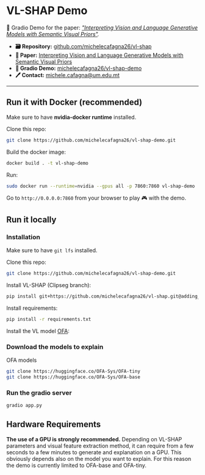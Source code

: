 # VL-SHAP Demo

🚀 Gradio Demo for the paper: *["Interpreting Vision and Language Generative Models with Semantic Visual Priors"](https://arxiv.org/abs/2304.14986).*

- **🗃️ Repository:** [github.com/michelecafagna26/vl-shap](https://github.com/michelecafagna26/vl-shap)
- **📜 Paper:** [Interpreting Vision and Language Generative Models with Semantic Visual Priors](https://arxiv.org/abs/2304.14986)
- **🚀 Gradio Demo:** [michelecafagna26/vl-shap-demo](https://github.com/michelecafagna26/vl-shap-demo)
- **🖊️ Contact:** michele.cafagna@um.edu.mt

---

## Run it with Docker (recommended)

Make sure to have **nvidia-docker runtime** installed.

Clone this repo:
```bash
git clone https://github.com/michelecafagna26/vl-shap-demo.git
```

Build the docker image:

```bash
docker build . -t vl-shap-demo
```

Run:
```bash
sudo docker run --runtime=nvidia --gpus all -p 7860:7860 vl-shap-demo
```
Go to ```http://0.0.0.0:7860``` from your browser to play 🎮 with the demo.

## Run it locally

### Installation

Make sure to have ```git lfs``` installed.

Clone this repo:
```bash
git clone https://github.com/michelecafagna26/vl-shap-demo.git
```
Install VL-SHAP (Clipseg branch):
```bash
pip install git+https://github.com/michelecafagna26/vl-shap.git@adding_clipseg#egg=semshap
```
Install requirements:
```bash
pip install -r requirements.txt
```
Install the VL model [OFA](https://github.com/OFA-Sys/OFA/blob/feature/add_transformers/transformers.md):

### Download the models to explain

OFA models
```bash
git clone https://huggingface.co/OFA-Sys/OFA-tiny 
git clone https://huggingface.co/OFA-Sys/OFA-base
```

### Run the gradio server

```bash
gradio app.py
```

## Hardware Requirements
**The use of a GPU is strongly recommended.**
Depending on VL-SHAP parameters and visual feature extraction method, it can require from a few seconds to a few minutes to generate and explanation on a GPU.
This obviously depends also on the model you want to explain. For this reason the demo is currently limited to OFA-base and OFA-tiny.



